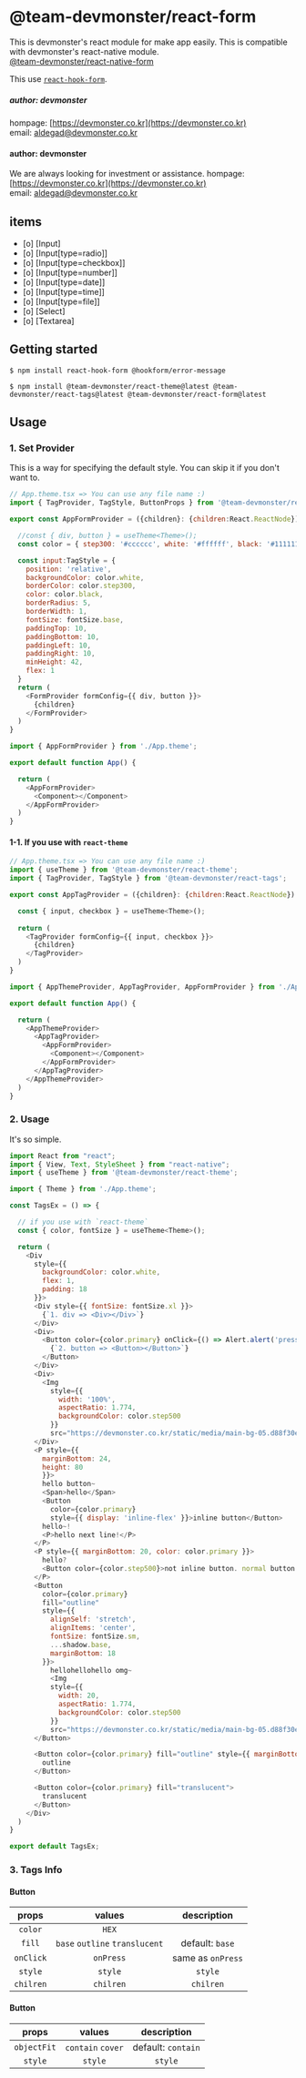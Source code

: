 # @team-devmonster/react-form

This is devmonster's react module for make app easily. This is compatible with devmonster's react-native module.<br>
[@team-devmonster/react-native-form](https://www.npmjs.com/package/@team-devmonster/react-native-tags)

This use [`react-hook-form`](https://github.com/react-hook-form/react-hook-form).


##### author: devmonster 
hompage: [https://devmonster.co.kr](https://devmonster.co.kr)<br>
email: [aldegad@devmonster.co.kr](mailto:aldegad@devmonster.co.kr)

#### author: devmonster

We are always looking for investment or assistance.
hompage: [https://devmonster.co.kr](https://devmonster.co.kr)<br>
email: [aldegad@devmonster.co.kr](mailto:aldegad@devmonster.co.kr)
## items

- [o] [Input]
- [o] [Input\[type=radio\]]
- [o] [Input\[type=checkbox\]]
- [o] [Input\[type=number\]]
- [o] [Input\[type=date\]]
- [o] [Input\[type=time\]]
- [o] [Input\[type=file\]]
- [o] [Select]
- [o] [Textarea]


## Getting started

`$ npm install react-hook-form @hookform/error-message`

`$ npm install @team-devmonster/react-theme@latest @team-devmonster/react-tags@latest @team-devmonster/react-form@latest`


## Usage


### 1. Set Provider

This is a way for specifying the default style. You can skip it if you don't want to.

```javascript
// App.theme.tsx => You can use any file name :)
import { TagProvider, TagStyle, ButtonProps } from '@team-devmonster/react-tags';

export const AppFormProvider = ({children}: {children:React.ReactNode}) => {

  //const { div, button } = useTheme<Theme>();
  const color = { step300: '#cccccc', white: '#ffffff', black: '#111111' };

  const input:TagStyle = {
    position: 'relative',
    backgroundColor: color.white,
    borderColor: color.step300,
    color: color.black,
    borderRadius: 5,
    borderWidth: 1,
    fontSize: fontSize.base,
    paddingTop: 10,
    paddingBottom: 10,
    paddingLeft: 10,
    paddingRight: 10,
    minHeight: 42,
    flex: 1
  }
  return (
    <FormProvider formConfig={{ div, button }}>
      {children}
    </FormProvider>
  )
}
```

```javascript
import { AppFormProvider } from './App.theme';

export default function App() {

  return (
    <AppFormProvider>
      <Component></Component>
    </AppFormProvider>
  )
}
```

#### 1-1. If you use with `react-theme`

```javascript
// App.theme.tsx => You can use any file name :)
import { useTheme } from '@team-devmonster/react-theme';
import { TagProvider, TagStyle } from '@team-devmonster/react-tags';

export const AppTagProvider = ({children}: {children:React.ReactNode}) => {

  const { input, checkbox } = useTheme<Theme>();
  
  return (
    <TagProvider formConfig={{ input, checkbox }}>
      {children}
    </TagProvider>
  )
}
```

```javascript
import { AppThemeProvider, AppTagProvider, AppFormProvider } from './App.theme';

export default function App() {

  return (
    <AppThemeProvider>
      <AppTagProvider>
        <AppFormProvider>
          <Component></Component>
        </AppFormProvider>
      </AppTagProvider>
    </AppThemeProvider>
  )
}
```


### 2. Usage

It's so simple.

```javascript
import React from "react";
import { View, Text, StyleSheet } from "react-native";
import { useTheme } from '@team-devmonster/react-theme';

import { Theme } from './App.theme';

const TagsEx = () => {

  // if you use with `react-theme`
  const { color, fontSize } = useTheme<Theme>();

  return (
    <Div
      style={{
        backgroundColor: color.white, 
        flex: 1, 
        padding: 18 
      }}>
      <Div style={{ fontSize: fontSize.xl }}>
        {`1. div => <Div></Div>`}
      </Div>
      <Div>
        <Button color={color.primary} onClick={() => Alert.alert('pressed')}>
          {`2. button => <Button></Button>`}
        </Button>
      </Div>
      <Div>
        <Img 
          style={{
            width: '100%',
            aspectRatio: 1.774, 
            backgroundColor: color.step500
          }} 
          src="https://devmonster.co.kr/static/media/main-bg-05.d88f30e7.png"></Img>
      </Div>
      <P style={{  
        marginBottom: 24, 
        height: 80
        }}>
        hello button~
        <Span>hello</Span>
        <Button 
          color={color.primary} 
          style={{ display: 'inline-flex' }}>inline button</Button>
        hello~!
        <P>hello next line!</P>
      </P>
      <P style={{ marginBottom: 20, color: color.primary }}>
        hello?
        <Button color={color.step500}>not inline button. normal button.</Button>
      </P>
      <Button 
        color={color.primary}
        fill="outline"
        style={{ 
          alignSelf: 'stretch', 
          alignItems: 'center',
          fontSize: fontSize.sm,
          ...shadow.base,
          marginBottom: 18
        }}>
          hellohellohello omg~
          <Img 
          style={{
            width: 20,
            aspectRatio: 1.774, 
            backgroundColor: color.step500
          }} 
          src="https://devmonster.co.kr/static/media/main-bg-05.d88f30e7.png"></Img>
      </Button>

      <Button color={color.primary} fill="outline" style={{ marginBottom: 8 }}>
        outline
      </Button>

      <Button color={color.primary} fill="translucent">
        translucent
      </Button>
    </Div>
  )
}

export default TagsEx;
```


### 3. Tags Info

#### <a name="Button"></a>Button

| props | values | description |
| :---:   | :---: | :---: |
| `color` | `HEX` | |
| `fill` | `base` `outline` `translucent` | default: `base` |
| `onClick` | `onPress` | same as `onPress` |
| `style` | `style` | `style` |
| `chilren` | `chilren` | `chilren` |

#### <a name="Img"></a>Button

| props | values | description |
| :---:   | :---: | :---: |
| `objectFit` | `contain` `cover` | default: `contain` |
| `style` | `style` | `style` |